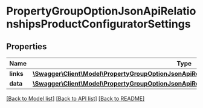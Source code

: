 # PropertyGroupOptionJsonApiRelationshipsProductConfiguratorSettings

## Properties
Name | Type | Description | Notes
------------ | ------------- | ------------- | -------------
**links** | [**\Swagger\Client\Model\PropertyGroupOptionJsonApiRelationshipsProductConfiguratorSettingsLinks**](PropertyGroupOptionJsonApiRelationshipsProductConfiguratorSettingsLinks.md) |  | [optional] 
**data** | [**\Swagger\Client\Model\PropertyGroupOptionJsonApiRelationshipsProductConfiguratorSettingsData[]**](PropertyGroupOptionJsonApiRelationshipsProductConfiguratorSettingsData.md) |  | [optional] 

[[Back to Model list]](../../README.md#documentation-for-models) [[Back to API list]](../../README.md#documentation-for-api-endpoints) [[Back to README]](../../README.md)

